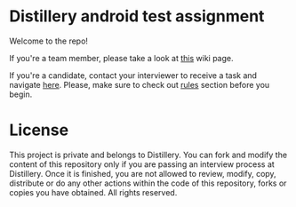 # Distillery android test assignment

Welcome to the repo!

If you're a team member, please take a look at
[this](https://github.com/DistilleryTech/dl_android_interviews/wiki/Team-members-guide) wiki page.

If you're a candidate, contact your interviewer to receive a task and navigate
[here](https://github.com/DistilleryTech/dl_android_interviews/wiki/Assignments).
Please, make sure to check out [rules](https://github.com/DistilleryTech/dl_android_interviews/wiki/Candidates-guide)
section before you begin.

# License

This project is private and belongs to Distillery. You can fork and modify the content of this repository only if you are
passing an interview process at Distillery. Once it is finished, you are not allowed to review, modify, copy, distribute or
do any other actions within the code of this repository, forks or copies you have obtained. All rights reserved.
